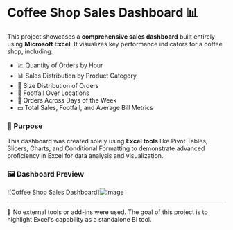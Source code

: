 # Coffee Shop Sales Dashboard 📊

This project showcases a **comprehensive sales dashboard** built entirely using **Microsoft Excel**. It visualizes key performance indicators for a coffee shop, including:

- 📈 Quantity of Orders by Hour  
- 📊 Sales Distribution by Product Category  
- 🍵 Size Distribution of Orders  
- 📍 Footfall Over Locations  
- 📆 Orders Across Days of the Week  
- 💵 Total Sales, Footfall, and Average Bill Metrics  

### 📌 Purpose

This dashboard was created solely using **Excel tools** like Pivot Tables, Slicers, Charts, and Conditional Formatting to demonstrate advanced proficiency in Excel for data analysis and visualization.

### 🖼 Dashboard Preview

![Coffee Shop Sales Dashboard]![image](https://github.com/user-attachments/assets/b9445479-2070-4b3f-a151-ea366a9eea3c)


---

📂 No external tools or add-ins were used. The goal of this project is to highlight Excel's capability as a standalone BI tool.


